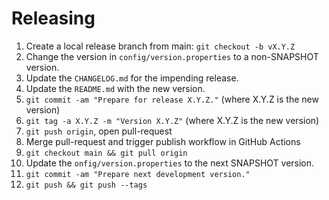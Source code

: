 # Releasing

1. Create a local release branch from main: `git checkout -b vX.Y.Z`
2. Change the version in `config/version.properties` to a non-SNAPSHOT version.
3. Update the `CHANGELOG.md` for the impending release.
4. Update the `README.md` with the new version.
5. `git commit -am "Prepare for release X.Y.Z."` (where X.Y.Z is the new version)
6. `git tag -a X.Y.Z -m "Version X.Y.Z"` (where X.Y.Z is the new version)
7. `git push origin`, open pull-request
8. Merge pull-request and trigger publish workflow in GitHub Actions
9. `git checkout main && git pull origin`
10. Update the `onfig/version.properties` to the next SNAPSHOT version.
11. `git commit -am "Prepare next development version."`
12. `git push && git push --tags`
